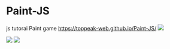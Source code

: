 # Paint-JS
js tutorai Paint game
https://toppeak-web.github.io/Paint-JS/
<img src="https://user-images.githubusercontent.com/60978437/93762856-4e9ed400-fc4b-11ea-9789-ea91ae602904.png">

<img src="https://user-images.githubusercontent.com/60978437/93763280-1e0b6a00-fc4c-11ea-85d3-a8b3bc551a98.png">

<img src="https://user-images.githubusercontent.com/60978437/93763128-d97fce80-fc4b-11ea-94af-99678723a729.png">
